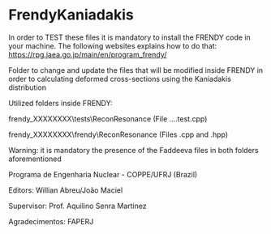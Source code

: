 # FrendyKaniadakis


In order to TEST these files it is mandatory to install the FRENDY code in your machine. The following websites explains how to do that:
https://rpg.jaea.go.jp/main/en/program_frendy/

Folder to change and update the files that will be modified inside FRENDY
in order to calculating deformed cross-sections using the Kaniadakis distribution

Utilized folders inside FRENDY:

frendy_XXXXXXXX\tests\ReconResonance (File ....test.cpp)

frendy_XXXXXXXX\frendy\ReconResonance (Files .cpp and .hpp)

Warning: it is mandatory the presence of the Faddeeva files in both folders aforementioned

Programa de Engenharia Nuclear - COPPE/UFRJ (Brazil)

Editors: Willian Abreu/João Maciel

Supervisor: Prof. Aquilino Senra Martinez

Agradecimentos: FAPERJ
